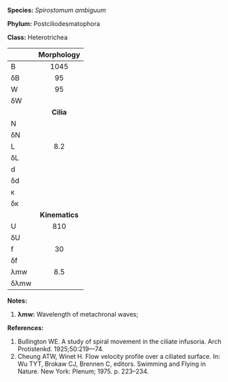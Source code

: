 **Species:** *Spirostomum ambiguum*

**Phylum:** Postciliodesmatophora

**Class:** Heterotrichea

|      | **Morphology** |
| :--- | :------------: |
| B    | 1045 |
| δB   | 95 |
| W    | 95 |
| δW   |  |
|      | **Cilia** |
| N    |  |
| δN   |  |
| L    | 8.2 |
| δL   |  |
| d    |  |
| δd   |  |
| κ    |  |
| δκ   |  |
|      | **Kinematics** |
| U    | 810 |
| δU   |  |
| f    | 30 |
| δf   |  |
| λmw  | 8.5 |
| δλmw |  |

**Notes:**

1. **λmw:** Wavelength of metachronal waves;

**References:**

1. Bullington WE.  A study of spiral movement in the ciliate infusoria.  Arch Protistenkd. 1925;50:219—74.
1. Cheung ATW, Winet H.  Flow velocity profile over a ciliated surface.  In:  Wu TYT, Brokaw CJ, Brennen C, editors. Swimming and Flying in Nature. New York:  Plenum; 1975. p. 223–234.
